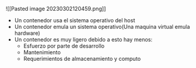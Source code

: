 ![[Pasted image 20230302120459.png]]
- Un contenedor usa el sistema operativo del host
- Un contenedor emula un sistema operativo(Una maquina virtual emula hardware)
- Un contenedor es muy ligero debido a esto hay menos:
	- Esfuerzo por parte de desarrollo
	- Mantenimiento
	- Requerimientos de almacenamiento y computo